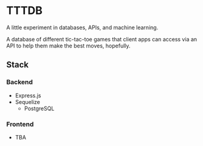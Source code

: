 # TTTDB

A little experiment in databases, APIs, and machine learning.

A database of different tic-tac-toe games that client apps can access via an API to help them make the best moves, hopefully.

## Stack

### Backend
- Express.js
- Sequelize
    - PostgreSQL
    
### Frontend
- TBA
